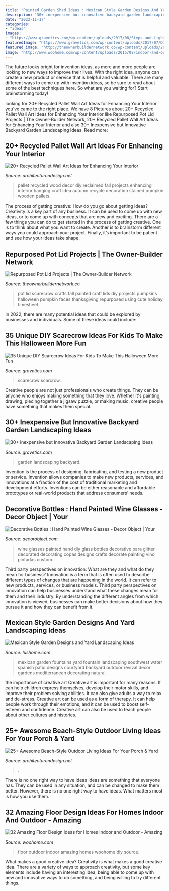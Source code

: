```yaml
---
title: "Painted Garden Shed Ideas : Mexican Style Garden Designs And Yard Landscaping Ideas"
description: "30+ inexpensive but innovative backyard garden landscaping ideas"
date: "2022-11-17"
categories:
- "ideas"
images:
- "https://www.gravetics.com/wp-content/uploads/2017/08/Steps-and-Lights.jpg"
featuredImage: "https://www.gravetics.com/wp-content/uploads/2017/07/DIY-Pallet-Scarcrow.jpg"
featured_image: "http://theownerbuildernetwork.co/wp-content/uploads/2015/05/Upcycled-Pot-Lids-13.jpg"
image: "http://www.woohome.com/wp-content/uploads/2015/08/indoor-and-outdoor-floor-woohome-21.jpg"
---
```



The future looks bright for invention ideas, as more and more people are looking to new ways to improve their lives. With the right idea, anyone can create a new product or service that is helpful and valuable. There are many different ways to come up with invention ideas, so be sure to read about some of the best techniques here. So what are you waiting for? Start brainstorming today!

	

		
looking for 20+ Recycled Pallet Wall Art Ideas for Enhancing Your Interior you've came to the right place. We have 8 Pictures about 20+ Recycled Pallet Wall Art Ideas for Enhancing Your Interior like Repurposed Pot Lid Projects | The Owner-Builder Network, 20+ Recycled Pallet Wall Art Ideas for Enhancing Your Interior and also 30+ Inexpensive but Innovative Backyard Garden Landscaping Ideas. Read more:
		
    
## 20+ Recycled Pallet Wall Art Ideas For Enhancing Your Interior

<img loading=lazy src="http://cdn.architecturendesign.net/wp-content/uploads/2015/06/AD-Pallet-Wall-Art-14.jpg" onerror="this.onerror=null;this.src='https://tse1.mm.bing.net/th?id=OIP.ZEvAOThnjVQaw_KjwxcIxgHaJ4&amp;pid=15.1';" alt="20+ Recycled Pallet Wall Art Ideas for Enhancing Your Interior">

_Source: architecturendesign.net_

>pallet recycled wood decor diy reclaimed fall projects enhancing interior hanging craft idea autumn recycle decoration stained pumpkin wooden pallets. 

	

The process of getting creative: How do you go about getting ideas?
Creativity is a key part of any business. It can be used to come up with new ideas, or to come up with concepts that are new and exciting. There are a few things you can do to get started in the process of getting creative. One is to think about what you want to create. Another is to brainstorm different ways you could approach your project. Finally, it’s important to be patient and see how your ideas take shape.

    
## Repurposed Pot Lid Projects | The Owner-Builder Network

<img loading=lazy src="http://theownerbuildernetwork.co/wp-content/uploads/2015/05/Upcycled-Pot-Lids-13.jpg" onerror="this.onerror=null;this.src='https://tse3.mm.bing.net/th?id=OIP.MDDLxSNiOgdEaHulyRLR_gHaJ4&amp;pid=15.1';" alt="Repurposed Pot Lid Projects | The Owner-Builder Network">

_Source: theownerbuildernetwork.co_

>pot lid scarecrow crafts fall painted craft lids diy projects pumpkins halloween pumpkin faces thanksgiving repurposed using cute holiday timesheet. 

	

In 2022, there are many potential ideas that could be explored by businesses and individuals. Some of these ideas could include: 

    
## 35 Unique DIY Scarecrow Ideas For Kids To Make This Halloween More Fun

<img loading=lazy src="https://www.gravetics.com/wp-content/uploads/2017/07/DIY-Pallet-Scarcrow.jpg" onerror="this.onerror=null;this.src='https://tse4.mm.bing.net/th?id=OIP.vS7fFnO4E-OkOofH3C294QHaJ4&amp;pid=15.1';" alt="35 Unique DIY Scarecrow Ideas For Kids To Make This Halloween More Fun">

_Source: gravetics.com_

>scarecrow scarcrow. 

	

Creative people are not just professionals who create things. They can be anyone who enjoys making something that they love. Whether it's painting, drawing, piecing together a jigsaw puzzle, or making music, creative people have something that makes them special.

    
## 30+ Inexpensive But Innovative Backyard Garden Landscaping Ideas

<img loading=lazy src="https://www.gravetics.com/wp-content/uploads/2017/08/Steps-and-Lights.jpg" onerror="this.onerror=null;this.src='https://tse2.mm.bing.net/th?id=OIP.VBpAOYI7zXgUpadJ7xzLpgHaLG&amp;pid=15.1';" alt="30+ Inexpensive but Innovative Backyard Garden Landscaping Ideas">

_Source: gravetics.com_

>garden landscaping backyard. 

	

Invention is the process of designing, fabricating, and testing a new product or service. Invention allows companies to make new products, services, and innovations at a fraction of the cost of traditional marketing and development efforts. Inventions can be either reasonable and affordable prototypes or real-world products that address consumers’ needs.

    
## Decorative Bottles : Hand Painted Wine Glasses - Decor Object | Your

<img loading=lazy src="https://decorobject.com/wp-content/uploads/2018/11/Decorative-Bottles-Hand-Painted-Wine-Glasses.jpg" onerror="this.onerror=null;this.src='https://tse1.mm.bing.net/th?id=OIP.TyOmce0wv0LeLNfe_6ktHgHaJ6&amp;pid=15.1';" alt="Decorative Bottles : Hand Painted Wine Glasses - Decor Object | Your">

_Source: decorobject.com_

>wine glasses painted hand diy glass bottles decorative para glitter decorated decorating copas designs crafts decorate painting vino pintadas custom. 

	

Third party perspectives on innovation: What are they and what do they mean for business?
Innovation is a term that is often used to describe different types of changes that are happening in the world. It can refer to new products, services, or business models. Third party perspectives on innovation can help businesses understand what these changes mean for them and their industry. By understanding the different angles from which innovation is viewed, businesses can make better decisions about how they pursue it and how they can benefit from it.

    
## Mexican Style Garden Designs And Yard Landscaping Ideas

<img loading=lazy src="https://www.lushome.com/wp-content/uploads/2013/04/garden-design-yard-landscaping-ideas-mexican-style-2.jpg" onerror="this.onerror=null;this.src='https://tse3.mm.bing.net/th?id=OIP.4wbEragNgqVUhOnzRQ3PaAHaJ3&amp;pid=15.1';" alt="Mexican Style Garden Designs and Yard Landscaping Ideas">

_Source: lushome.com_

>mexican garden fountains yard fountain landscaping southwest water spanish patio designs courtyard backyard outdoor revival decor gardens mediterranean decorating natural. 

	

the importance of creative art
Creative art is important for many reasons. It can help children express themselves, develop their motor skills, and improve their problem solving abilities. It can also give adults a way to relax and de-stress.
Creative art can be used as a form of therapy. It can help people work through their emotions, and it can be used to boost self-esteem and confidence. Creative art can also be used to teach people about other cultures and histories.

    
## 25+ Awesome Beach-Style Outdoor Living Ideas For Your Porch &amp; Yard

<img loading=lazy src="https://cdn.architecturendesign.net/wp-content/uploads/2015/07/AD-Beach-Style-Outdoor-Living-Ideas-08.jpg" onerror="this.onerror=null;this.src='https://tse4.mm.bing.net/th?id=OIP.7pMbefogice94IW7HUsOegHaJ3&amp;pid=15.1';" alt="25+ Awesome Beach-Style Outdoor Living Ideas For Your Porch &amp; Yard">

_Source: architecturendesign.net_

>. 

	

There is no one right way to have ideas
Ideas are something that everyone has. They can be used in any situation, and can be changed to make them better. However, there is no one right way to have ideas. What matters most is how you use them.

    
## 32 Amazing Floor Design Ideas For Homes Indoor And Outdoor - Amazing

<img loading=lazy src="http://www.woohome.com/wp-content/uploads/2015/08/indoor-and-outdoor-floor-woohome-21.jpg" onerror="this.onerror=null;this.src='https://tse1.mm.bing.net/th?id=OIP.K8DN2tCv0pbdZ-JeeS_u-gHaLH&amp;pid=15.1';" alt="32 Amazing Floor Design ideas for Homes Indoor and Outdoor - Amazing">

_Source: woohome.com_

>floor outdoor indoor amazing homes woohome diy source. 

	

What makes a good creative idea?
Creativity is what makes a good creative idea. There are a variety of ways to approach creativity, but some key elements include having an interesting idea, being able to come up with new and innovative ways to do something, and being willing to try different things.

